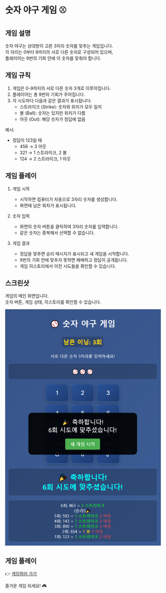 # 숫자 야구 게임 ⚾

## 게임 설명

숫자 야구는 상대방이 고른 3자리 숫자를 맞추는 게임입니다.  
각 자리는 0부터 9까지의 서로 다른 숫자로 구성되어 있으며,  
플레이어는 9번의 기회 안에 이 숫자를 맞춰야 합니다.

## 게임 규칙

1. 게임은 0-9까지의 서로 다른 숫자 3개로 이루어집니다.
2. 플레이어는 총 9번의 기회가 주어집니다.
3. 각 시도마다 다음과 같은 결과가 표시됩니다:
   - 스트라이크 (Strike): 숫자와 위치가 모두 일치
   - 볼 (Ball): 숫자는 있지만 위치가 다름
   - 아웃 (Out): 해당 숫자가 정답에 없음

예시:

- 정답이 123일 때
  - 456 → 3 아웃
  - 321 → 1 스트라이크, 2 볼
  - 124 → 2 스트라이크, 1 아웃

## 게임 플레이

1. 게임 시작

   - 시작하면 컴퓨터가 자동으로 3자리 숫자를 생성합니다.
   - 화면에 남은 회차가 표시됩니다.

2. 숫자 입력

   - 화면의 숫자 버튼을 클릭하여 3자리 숫자를 입력합니다.
   - 같은 숫자는 중복해서 선택할 수 없습니다.

3. 게임 결과

   - 정답을 맞추면 승리 메시지가 표시되고 새 게임을 시작합니다.
   - 9번의 기회 안에 맞추지 못하면 패배하고 정답이 공개됩니다.
   - 게임 히스토리에서 이전 시도들을 확인할 수 있습니다.

## 스크린샷

게임의 메인 화면입니다.  
숫자 버튼, 게임 상태, 히스토리를 확인할 수 있습니다.

[![게임 스크린샷](./images/baseball-game.png)](https://jeonyongki.github.io/baseball/)

## 게임 플레이

👉 [게임하러 가기](https://jeonyongki.github.io/baseball/)

즐거운 게임 되세요! 🎮
